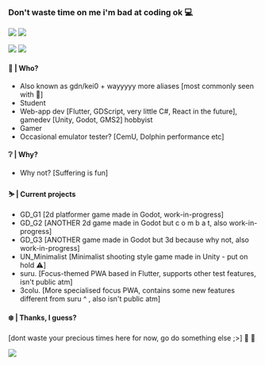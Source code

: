 ### Don't waste time on me i'm bad at coding ok 💻

![](https://img.shields.io/badge/Noob-Coder-%23ff5f00)
![](https://img.shields.io/badge/Learning-Hacking-green)
<!-- ![](https://img.shields.io/badge/Making-YouTube%20Videos-%23c4302b) -->
![](https://img.shields.io/badge/Doing-CTF%20Challenges-blue)
![](https://img.shields.io/badge/%E2%AD%90-If%20you%20find%20it%20%F0%9F%95%B6%EF%B8%8F%20-%23FFFF00)

#### 🍵 | Who?
- Also known as gdn/kei0 + wayyyyy more aliases [most commonly seen with 🍵]
- Student 
- Web-app dev [Flutter, GDScript, very little C#, React in the future], gamedev [Unity, Godot, GMS2] hobbyist 
- Gamer 
- Occasional emulator tester? [CemU, Dolphin performance etc] 

#### ❔ | Why?
- Why not? [Suffering is fun]

#### ⛷ | Current projects 
- GD_G1 [2d platformer game made in Godot, work-in-progress]
- GD_G2 [ANOTHER 2d game made in Godot but c o m b a t, also work-in-progress]
- GD_G3 [ANOTHER game made in Godot but 3d because why not, also work-in-progress]
- UN_Minimalist [Minimalist shooting style game made in Unity - put on hold ⚠️] 
- suru. [Focus-themed PWA based in Flutter, supports other test features, isn't public atm] 
- 3colu. [More specialised focus PWA, contains some new features different from suru ^ , also isn't public atm] 

#### ❄️ | Thanks, I guess? 
[dont waste your precious times here for now, go do something else ;>] 🍵 🥛

![](https://komarev.com/ghpvc/?username=gdn92)
